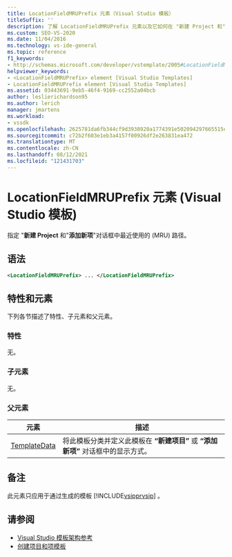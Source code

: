 ```yaml
---
title: LocationFieldMRUPrefix 元素（Visual Studio 模板）
titleSuffix: ''
description: 了解 LocationFieldMRUPrefix 元素以及它如何在 "新建 Project 和" 添加新项 "对话框中指定最近使用的 (MRU) 路径。
ms.custom: SEO-VS-2020
ms.date: 11/04/2016
ms.technology: vs-ide-general
ms.topic: reference
f1_keywords:
- http://schemas.microsoft.com/developer/vstemplate/2005#LocationFieldMRUPrefix
helpviewer_keywords:
- <LocationFieldMRUPrefix> element [Visual Studio Templates]
- LocationFieldMRUPrefix element [Visual Studio Templates]
ms.assetid: 03443691-9eb5-46f4-9169-cc2552a04bcb
author: leslierichardson95
ms.author: lerich
manager: jmartens
ms.workload:
- vssdk
ms.openlocfilehash: 2625781da6fb344cf9d3938920a1774391e502094297665515ec033d9eea4d6b
ms.sourcegitcommit: c72b2f603e1eb3a4157f00926df2e263831ea472
ms.translationtype: MT
ms.contentlocale: zh-CN
ms.lasthandoff: 08/12/2021
ms.locfileid: "121431703"
---
```

# <a name="locationfieldmruprefix-element-visual-studio-templates"></a>LocationFieldMRUPrefix 元素 (Visual Studio 模板) 

指定 "**新建 Project** 和"**添加新项**"对话框中最近使用的 (MRU) 路径。

## <a name="syntax"></a>语法

```xml
<LocationFieldMRUPrefix> ... </LocationFieldMRUPrefix>
```

## <a name="attributes-and-elements"></a>特性和元素

 下列各节描述了特性、子元素和父元素。

### <a name="attributes"></a>特性

 无。

### <a name="child-elements"></a>子元素

 无。

### <a name="parent-elements"></a>父元素

|元素|描述|
|-------------|-----------------|
|[TemplateData](../extensibility/templatedata-element-visual-studio-templates.md)|将此模板分类并定义此模板在 **“新建项目”** 或 **“添加新项”** 对话框中的显示方式。|

## <a name="remarks"></a>备注

 此元素只应用于通过生成的模板 [!INCLUDE[vsipprvsip](../extensibility/includes/vsipprvsip_md.md)] 。

## <a name="see-also"></a>请参阅

- [Visual Studio 模板架构参考](../extensibility/visual-studio-template-schema-reference.md)
- [创建项目和项模板](../ide/creating-project-and-item-templates.md)

